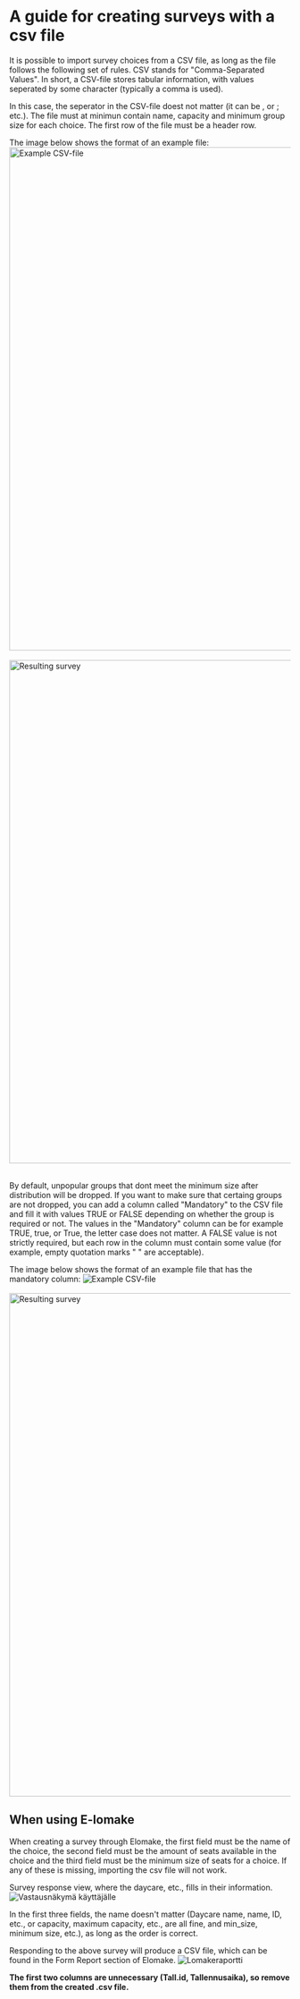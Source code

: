 # A guide for creating surveys with a csv file

It is possible to import survey choices from a CSV file, as long as the file follows the following set of rules. CSV stands for "Comma-Separated Values". In short, a CSV-file stores tabular information, with values seperated by some character (typically a comma is used).

In this case, the seperator in the CSV-file doest not matter (it can be , or ; etc.). The file must at minimun contain name, capacity and minimum group size for each choice. The first row of the file must be a header row.</br>

The image below shows the format of an example file:</br>
<img src="/static/images/csv.png" alt="Example CSV-file" width="900">
</br></br>
<img src="static/images/csv-create.png" alt="Resulting survey" width="900">
</br></br>

By default, unpopular groups that dont meet the minimum size after distribution will be dropped. If you want to make sure that certaing groups are not dropped, you can add a column called "Mandatory" to the CSV file and fill it with values TRUE or FALSE depending on whether the group is required or not. The values in the "Mandatory" column can be for example TRUE, true, or True, the letter case does not matter. A FALSE value is not strictly required, but each row in the column must contain some value (for example, empty quotation marks " " are acceptable).

The image below shows the format of an example file that has the mandatory column:
<img src="/static/images/csv2.png" alt="Example CSV-file">
</br></br>
<img src="static/images/csv2-create.png" alt="Resulting survey" width="900">


## When using E-lomake
When creating a survey through Elomake, the first field must be the name of the choice, the second field must be the amount of seats available in the choice and the third field must be the minimum size of seats for a choice. If any of these is missing, importing the csv file will not work. 

Survey response view, where the daycare, etc., fills in their information.
<img src="/static/images/csv-reply-view.png" alt="Vastausnäkymä käyttäjälle">

In the first three fields, the name doesn't matter (Daycare name, name, ID, etc., or capacity, maximum capacity, etc., are all fine, and min_size, minimum size, etc.), as long as the order is correct.

Responding to the above survey will produce a CSV file, which can be found in the Form Report section of Elomake.
<img src="/static/images/csv-report-view.png" alt="Lomakeraportti">

<strong>The first two columns are unnecessary (Tall.id, Tallennusaika), so remove them from the created .csv file.</strong> 

